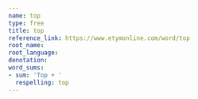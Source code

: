 ```yaml
---
name: top
type: free
title: top
reference_link: https://www.etymonline.com/word/top
root_name: 
root_language: 
denotation: 
word_sums:
- sum: 'Top + '
  respelling: top
---
```

